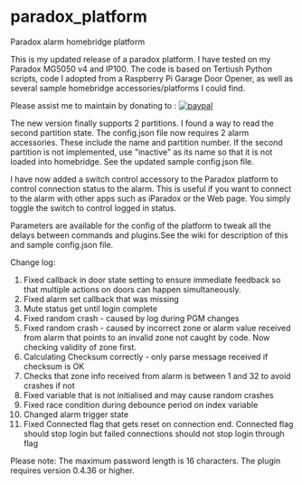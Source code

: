 # paradox_platform
Paradox alarm homebridge platform

This is my updated release of a paradox platform.  I have tested on my Paradox MG5050 v4 and IP100.
The code is based on Tertiush Python scripts, code I adopted from a Raspberry Pi Garage Door Opener, as well as several sample homebridge accessories/platforms I could find.

Please assist me to maintain by donating to : [![paypal](https://www.paypalobjects.com/en_US/i/btn/btn_donateCC_LG.gif)](https://www.paypal.com/cgi-bin/webscr?cmd=_s-xclick&hosted_button_id=TLH94WX6J7BB8)

The new version finally supports 2 partitions.  I found a way to read the second partition state.  The config.json file now requires 2 alarm accessories.  These include the name and partition number.
If the second partition is not implemented, use "inactive" as its name so that it is not loaded into homebridge.
See the updated sample config.json file.

I have now added a switch control accessory to the Paradox platform to control connection status to the alarm.
This is useful if you want to connect to the alarm with other apps such as iParadox or the Web page.
You simply toggle the switch to control logged in status.

Parameters are available for the config of the platform to tweak all the delays between commands and plugins.See the wiki for description of this and sample config.json file.

Change log:
1) Fixed callback in door state setting to ensure immediate feedback so that multiple actions on doors can happen simultaneously.
2) Fixed alarm set callback that was missing
3) Mute status get until login complete
4) Fixed random crash - caused by log during PGM changes
5) Fixed random crash - caused by incorrect zone or alarm value received from alarm that points to an invalid zone not caught by code.  Now checking validity of zone first.
6) Calculating Checksum correctly - only parse message received if checksum is OK
7) Checks that zone info received from alarm is between 1 and 32 to avoid crashes if not
8) Fixed variable that is not initialised and may cause random crashes
9) Fixed race condition during debounce period on index variable
10) Changed alarm trigger state
11) Fixed Connected flag that gets reset on connection end.  Connected flag should stop login but failed connections should not stop login through flag

Please note:
The maximum password length is 16 characters.
The plugin  requires version 0.4.36 or higher.

